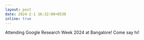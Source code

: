 ```yaml
---
layout: post
date: 2024-2-1 16:32:00+0530
inline: true
---
```


Attending Google Research Week 2024 at Bangalore! Come say hi!
